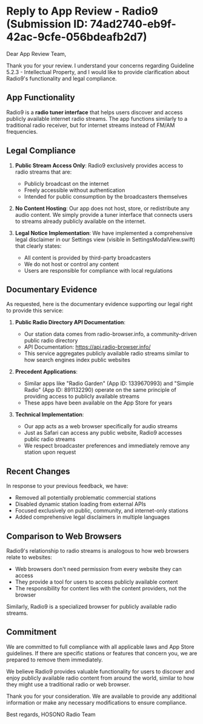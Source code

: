 # Reply to App Review - Radio9 (Submission ID: 74ad2740-eb9f-42ac-9cfe-056bdeafb2d7)

Dear App Review Team,

Thank you for your review. I understand your concerns regarding Guideline 5.2.3 - Intellectual Property, and I would like to provide clarification about Radio9's functionality and legal compliance.

## App Functionality

Radio9 is a **radio tuner interface** that helps users discover and access publicly available internet radio streams. The app functions similarly to a traditional radio receiver, but for internet streams instead of FM/AM frequencies.

## Legal Compliance

1. **Public Stream Access Only**: Radio9 exclusively provides access to radio streams that are:
   - Publicly broadcast on the internet
   - Freely accessible without authentication
   - Intended for public consumption by the broadcasters themselves

2. **No Content Hosting**: Our app does not host, store, or redistribute any audio content. We simply provide a tuner interface that connects users to streams already publicly available on the internet.

3. **Legal Notice Implementation**: We have implemented a comprehensive legal disclaimer in our Settings view (visible in SettingsModalView.swift) that clearly states:
   - All content is provided by third-party broadcasters
   - We do not host or control any content
   - Users are responsible for compliance with local regulations

## Documentary Evidence

As requested, here is the documentary evidence supporting our legal right to provide this service:

1. **Public Radio Directory API Documentation**: 
   - Our station data comes from radio-browser.info, a community-driven public radio directory
   - API Documentation: https://api.radio-browser.info/
   - This service aggregates publicly available radio streams similar to how search engines index public websites

2. **Precedent Applications**:
   - Similar apps like "Radio Garden" (App ID: 1339670993) and "Simple Radio" (App ID: 891132290) operate on the same principle of providing access to publicly available streams
   - These apps have been available on the App Store for years

3. **Technical Implementation**:
   - Our app acts as a web browser specifically for audio streams
   - Just as Safari can access any public website, Radio9 accesses public radio streams
   - We respect broadcaster preferences and immediately remove any station upon request

## Recent Changes

In response to your previous feedback, we have:
- Removed all potentially problematic commercial stations
- Disabled dynamic station loading from external APIs
- Focused exclusively on public, community, and internet-only stations
- Added comprehensive legal disclaimers in multiple languages

## Comparison to Web Browsers

Radio9's relationship to radio streams is analogous to how web browsers relate to websites:
- Web browsers don't need permission from every website they can access
- They provide a tool for users to access publicly available content
- The responsibility for content lies with the content providers, not the browser

Similarly, Radio9 is a specialized browser for publicly available radio streams.

## Commitment

We are committed to full compliance with all applicable laws and App Store guidelines. If there are specific stations or features that concern you, we are prepared to remove them immediately.

We believe Radio9 provides valuable functionality for users to discover and enjoy publicly available radio content from around the world, similar to how they might use a traditional radio or web browser.

Thank you for your consideration. We are available to provide any additional information or make any necessary modifications to ensure compliance.

Best regards,
HOSONO Radio Team